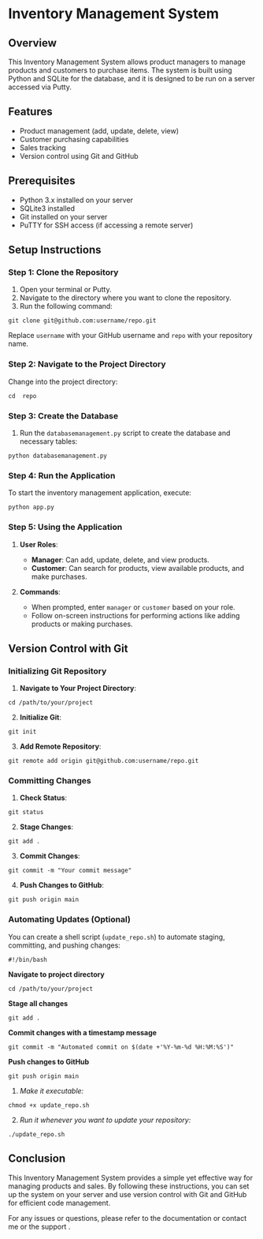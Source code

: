 # Inventory Management System

## Overview

This Inventory Management System allows product managers to manage products and customers to purchase items. The system is built using Python and SQLite for the database, and it is designed to be run on a server accessed via Putty. 

## Features

- Product management (add, update, delete, view)
- Customer purchasing capabilities
- Sales tracking
- Version control using Git and GitHub

## Prerequisites

- Python 3.x installed on your server
- SQLite3 installed
- Git installed on your server
- PuTTY for SSH access (if accessing a remote server)

## Setup Instructions

### Step 1: Clone the Repository

1. Open your terminal or Putty.
2. Navigate to the directory where you want to clone the repository.
3. Run the following command:
```
git clone git@github.com:username/repo.git
```
Replace `username` with your GitHub username and `repo` with your repository name.

### Step 2: Navigate to the Project Directory

Change into the project directory:
```
cd  repo
```

### Step 3: Create the Database

1. Run the `databasemanagement.py` script to create the database and necessary tables:
```
python databasemanagement.py
```

### Step 4: Run the Application

To start the inventory management application, execute:
```
python app.py
```

### Step 5: Using the Application

1. **User Roles**:
   - **Manager**: Can add, update, delete, and view products.
   - **Customer**: Can search for products, view available products, and make purchases.

2. **Commands**:
   - When prompted, enter `manager` or `customer` based on your role.
   - Follow on-screen instructions for performing actions like adding products or making purchases.

## Version Control with Git

### Initializing Git Repository

1. **Navigate to Your Project Directory**:
```
cd /path/to/your/project
```

2. **Initialize Git**:
```
git init
```

3. **Add Remote Repository**:
```
git remote add origin git@github.com:username/repo.git
```

### Committing Changes

1. **Check Status**:
```
git status
```

2. **Stage Changes**:
```
git add .
```

3. **Commit Changes**:
```
git commit -m "Your commit message"
```
4. **Push Changes to GitHub**:
```
git push origin main
```


### Automating Updates (Optional)

You can create a shell script (`update_repo.sh`) to automate staging, committing, and pushing changes:

```
#!/bin/bash
```

**Navigate to project directory**
```
cd /path/to/your/project
```

**Stage all changes**
```
git add .
```

**Commit changes with a timestamp message**
```
git commit -m "Automated commit on $(date +'%Y-%m-%d %H:%M:%S')"
```

**Push changes to GitHub**
```
git push origin main
```

1. *Make it executable:*
```
chmod +x update_repo.sh
```

2. *Run it whenever you want to update your repository:*
```
./update_repo.sh
```


## Conclusion

This Inventory Management System provides a simple yet effective way for managing products and sales. By following these instructions, you can set up the system on your server and use version control with Git and GitHub for efficient code management.

For any issues or questions, please refer to the documentation or contact me or the support .
